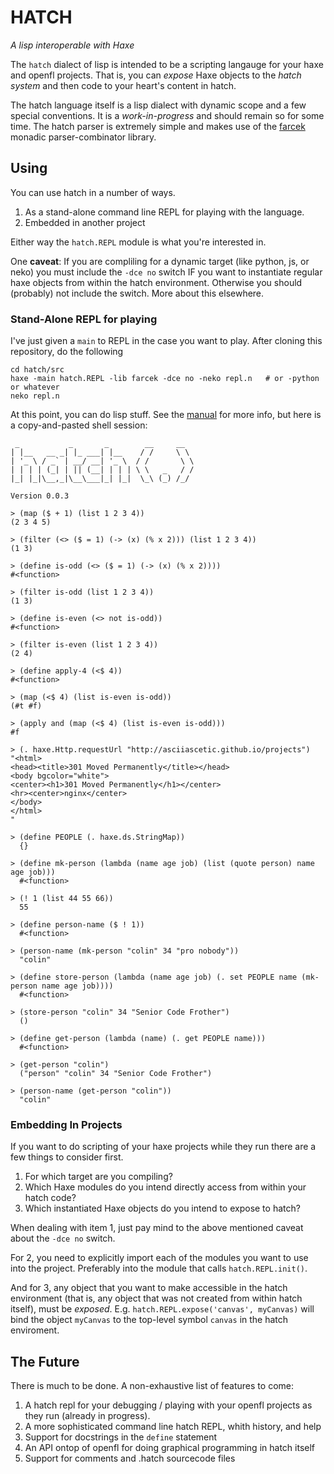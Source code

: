 
HATCH
=========

*A lisp interoperable with Haxe*

The `hatch` dialect of lisp is intended to be a scripting langauge for
your haxe and openfl projects.  That is, you can *expose* Haxe objects
to the *hatch system* and then code to your heart's content in hatch.

The hatch language itself is a lisp dialect with dynamic scope and a
few special conventions.  It is a _work-in-progress_ and should remain
so for some time.  The hatch parser is extremely simple and makes use
of the [farcek](https://github.com/asciiascetic/farcek) monadic
parser-combinator library.  

Using
-------

You can use hatch in a number of ways. 

1. As a stand-alone command line REPL for playing with the language.
2. Embedded in another project

Either way the `hatch.REPL` module is what you're interested in.

One **caveat**: If you are compliling for a dynamic target (like
python, js, or neko) you must include the `-dce no` switch IF you want
to instantiate regular haxe objects from within the hatch environment.
Otherwise you should (probably) not include the switch. More about this elsewhere.  

### Stand-Alone REPL for playing

I've just given a `main` to REPL in the case you want to play. After
cloning this repository, do the following

    cd hatch/src
    haxe -main hatch.REPL -lib farcek -dce no -neko repl.n   # or -python or whatever
    neko repl.n
    

At this point, you can do lisp stuff. See the
[manual](not-yet-written) for more info, but here is a copy-and-pasted
shell session:

```
 _           _       _        __     __ 
| |__   __ _| |_ ___| |__    / /     \ \ 
| '_ \ / _` | __/ __| '_ \  / /       \ \
| | | | (_| | || (__| | | | \ \   _   / /
|_| |_|\__,_|\__\___|_| |_|  \_\ (_) /_/ 

Version 0.0.3

> (map ($ + 1) (list 1 2 3 4))
(2 3 4 5)

> (filter (<> ($ = 1) (-> (x) (% x 2))) (list 1 2 3 4))
(1 3)

> (define is-odd (<> ($ = 1) (-> (x) (% x 2))))
#<function>

> (filter is-odd (list 1 2 3 4))
(1 3)

> (define is-even (<> not is-odd))
#<function>

> (filter is-even (list 1 2 3 4))
(2 4)

> (define apply-4 (<$ 4))
#<function>

> (map (<$ 4) (list is-even is-odd))
(#t #f)

> (apply and (map (<$ 4) (list is-even is-odd)))
#f

> (. haxe.Http.requestUrl "http://asciiascetic.github.io/projects")
"<html>
<head><title>301 Moved Permanently</title></head>
<body bgcolor="white">
<center><h1>301 Moved Permanently</h1></center>
<hr><center>nginx</center>
</body>
</html>
"	

> (define PEOPLE (. haxe.ds.StringMap))
  {}

> (define mk-person (lambda (name age job) (list (quote person) name age job)))
  #<function>

> (! 1 (list 44 55 66))
  55

> (define person-name ($ ! 1))
  #<function>

> (person-name (mk-person "colin" 34 "pro nobody"))
  "colin"

> (define store-person (lambda (name age job) (. set PEOPLE name (mk-person name age job))))
  #<function>

> (store-person "colin" 34 "Senior Code Frother")
  ()

> (define get-person (lambda (name) (. get PEOPLE name)))
  #<function>

> (get-person "colin")
  ("person" "colin" 34 "Senior Code Frother")

> (person-name (get-person "colin"))
  "colin"

```

### Embedding In Projects

If you want to do scripting of your haxe projects while they run there
are a few things to consider first. 

1. For which target are you compiling?
2. Which Haxe modules do you intend directly access from within your
   hatch code?
3. Which instantiated Haxe objects do you intend to expose to hatch?
   
When dealing with item 1, just pay mind to the above mentioned caveat
about the `-dce no` switch.

For 2, you need to explicitly import each of the modules you want to
use into the project.  Preferably into the module that calls
`hatch.REPL.init()`.

And for 3, any object that you want to make accessible in the hatch
environment (that is, any object that was not created from within
hatch itself), must be *exposed*.  E.g. `hatch.REPL.expose('canvas',
myCanvas)` will bind the object `myCanvas` to the top-level symbol
`canvas` in the hatch enviroment.

The Future
--------------


There is much to be done. A non-exhaustive list of features to come:

1. A hatch repl for your debugging / playing with your openfl projects
   as they run (already in progress).
2. A more sophisticated command line hatch REPL, whith history, and
   help
3. Support for docstrings in the `define` statement
4. An API ontop of openfl for doing graphical programming in hatch itself
5. Support for comments and .hatch sourcecode files
